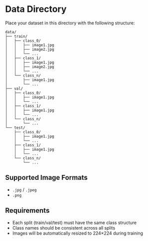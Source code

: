 # Data Directory

Place your dataset in this directory with the following structure:

```
data/
├── train/
│   ├── class_0/
│   │   ├── image1.jpg
│   │   ├── image2.jpg
│   │   └── ...
│   ├── class_1/
│   │   ├── image1.jpg
│   │   ├── image2.jpg
│   │   └── ...
│   └── class_n/
│       ├── image1.jpg
│       └── ...
├── val/
│   ├── class_0/
│   │   ├── image1.jpg
│   │   └── ...
│   ├── class_1/
│   │   ├── image1.jpg
│   │   └── ...
│   └── class_n/
│       └── ...
└── test/
    ├── class_0/
    │   ├── image1.jpg
    │   └── ...
    ├── class_1/
    │   ├── image1.jpg
    │   └── ...
    └── class_n/
        └── ...
```

## Supported Image Formats
- `.jpg` / `.jpeg`
- `.png`

## Requirements
- Each split (train/val/test) must have the same class structure
- Class names should be consistent across all splits
- Images will be automatically resized to 224×224 during training